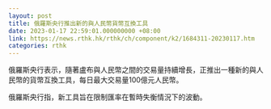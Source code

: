 ```yaml
---
layout: post
title: 俄羅斯央行推出新的與人民幣貨幣互換工具
date: 2023-01-17 22:59:01.000000000 +08:00
link: https://news.rthk.hk/rthk/ch/component/k2/1684311-20230117.htm
categories: rthk
---
```


俄羅斯央行表示，隨著盧布與人民幣之間的交易量持續增長，正推出一種新的與人民幣的貨幣互換工具，每日最大交易量100億元人民幣。

俄羅斯央行指，新工具旨在限制匯率在暫時失衡情況下的波動。
